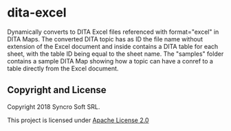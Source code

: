 # dita-excel
Dynamically converts to DITA Excel files referenced with format="excel" in DITA Maps.
The converted DITA topic has as ID the file name without extension of the Excel document and inside contains a DITA table for each sheet, with the table ID being equal to the sheet name.
The "samples" folder contains a sample DITA Map showing how a topic can have a conref to a table directly from the Excel document.

Copyright and License
---------------------
Copyright 2018 Syncro Soft SRL.

This project is licensed under [Apache License 2.0](https://github.com/oxygenxml/dita-excel/blob/master/LICENSE)

